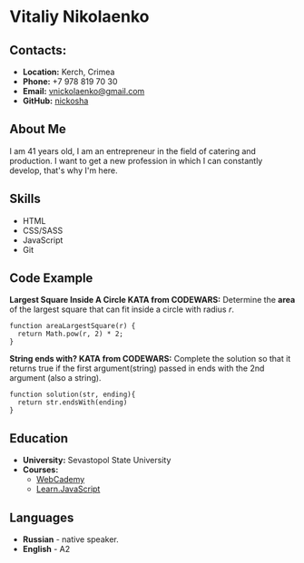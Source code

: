 # Vitaliy Nikolaenko

## Contacts:
* **Location:** Kerch, Crimea
* **Phone:** +7 978 819 70 30
* **Email:** [vnickolaenko@gmail.com](vnickolaenko@gmail.com)
* **GitHub:** [nickosha](https://github.com/nickosha)

## About Me
I am 41 years old, I am an entrepreneur in the field of catering and production. I want to get a new profession in which I can constantly develop, that's why I'm here.

## Skills
* HTML
* CSS/SASS
* JavaScript
* Git

## Code Example
**Largest Square Inside A Circle KATA from CODEWARS:** Determine the **area** of the largest square that can fit inside a circle with radius *r*.
```
function areaLargestSquare(r) {
  return Math.pow(r, 2) * 2;
}
```

**String ends with? KATA from CODEWARS:** Complete the solution so that it returns true if the first argument(string) passed in ends with the 2nd argument (also a string).
```
function solution(str, ending){
  return str.endsWith(ending)
}
```

## Education
* **University:** Sevastopol State University
* **Courses:**
  * [WebCademy](https://webcademy.ru/htmlstart/)
  * [Learn.JavaScript](https://learn.javascript.ru/courses/jsbasic)

## Languages
* **Russian** - native speaker.
* **English** - A2